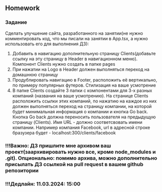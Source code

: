 ## Homework

### Задание

Сделать улучшение сайта, разработанного на занятии(не нужно комментировать код, что мы писали на занятии в App.tsx, а нужно использовать его для выполнения ДЗ):

1. Добавить в навигацию дополнительную страницу Clients(добавьте ссылку на эту страницу в Header в навигационном меню). Компонент Clients нужно создать в папке pages
2. При нажатии на Logo в Header должен выполняться переход на домашнюю страницу
3. Продублировать навигацию в Footer, расположить её вертикально, по примеру популярных футеров. Cтилизация на ваше усмотрение
4. В папке Clients создайте 3 папки с компонентами для 3-х разных компаний (названия на ваше усмотрению). На странице Clients расположить ссылки этих компаний, по нажатию на каждое из них должен выполняться переход на страницу компании, на которой будет минимальная информация о компании и кнопка Go back. Кнопка Go back должна переносить пользователя на предыдущую страницу (Clients). Имя URL - должно соответсвовать имени компании. Например компания Facebook, url в адресной строке бразузера будет - localhost:300/clients/facebook

### !!!Важно: ДЗ пришлите мне архивом ваш проект(заархивировать нужно все, кроме node_modules и .git). Опционально: помимо архива, можно дополнительно присылать ДЗ ссылкой на pull request в вашем github репозитории

### !!!Дедлайн: 11.03.2024: 15:00
